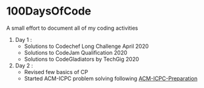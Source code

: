 # 100DaysOfCode
A small effort to document all of my coding activities <br>
<ol>
<li>Day 1 : 
<ul>
<li>Solutions to Codechef Long Challenge April 2020 
<li>Solutions to CodeJam Qualification 2020
<li>Solutions to CodeGladiators by TechGig 2020
</ul>
<li>Day 2 :
<ul>
<li>Revised few basics of CP
<li>Started ACM-ICPC problem solving following <a href = "https://github.com/BedirT/ACM-ICPC-Preparation">ACM-ICPC-Preparation</a>
</ul>
